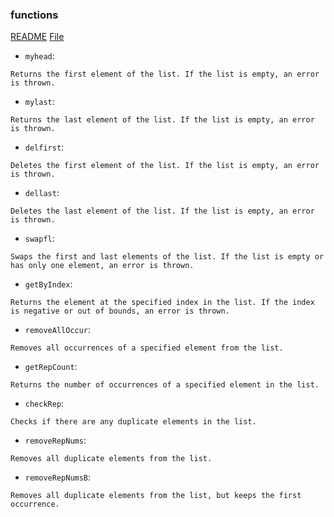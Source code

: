 ### functions
[README](../../../README.MD) [File](ex1.hs)
- `myhead`: 
```
Returns the first element of the list. If the list is empty, an error is thrown.
```
- `mylast`: 
```
Returns the last element of the list. If the list is empty, an error is thrown.
```
- `delfirst`: 
```
Deletes the first element of the list. If the list is empty, an error is thrown.
```
- `dellast`: 
```
Deletes the last element of the list. If the list is empty, an error is thrown.
```
- `swapfl`: 
```
Swaps the first and last elements of the list. If the list is empty or has only one element, an error is thrown.
```
- `getByIndex`: 
```
Returns the element at the specified index in the list. If the index is negative or out of bounds, an error is thrown.
```
- `removeAllOccur`: 
```
Removes all occurrences of a specified element from the list.
```
- `getRepCount`: 
```
Returns the number of occurrences of a specified element in the list.
```
- `checkRep`: 
```
Checks if there are any duplicate elements in the list.
```

- `removeRepNums`:
```
Removes all duplicate elements from the list.
```

- `removeRepNumsB`: 
```
Removes all duplicate elements from the list, but keeps the first occurrence.
```